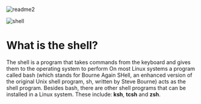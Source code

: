 ![readme2](https://user-images.githubusercontent.com/60374349/77229662-224fb100-6b5d-11ea-89ff-188607b48859.png)


![shell](https://user-images.githubusercontent.com/60374349/77265642-3bdf1e80-6c6b-11ea-904f-c74efc5c4657.png)

# What is the shell?
The shell is a program that takes commands from the keyboard and gives them to the operating system to perform
On most Linux systems a program called bash (which stands for Bourne Again SHell, an enhanced version of the original Unix shell program, sh, written by Steve Bourne) acts as the shell program. Besides bash, there are other shell programs that can be installed in a Linux system. These include: **ksh**, **tcsh** and **zsh**.
